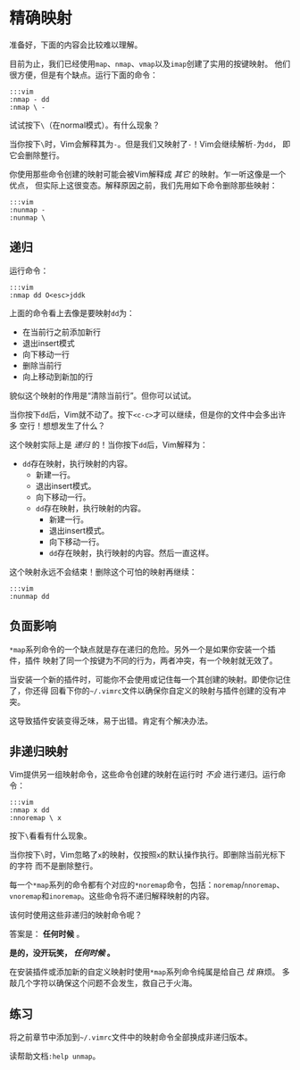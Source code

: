 精确映射
========

准备好，下面的内容会比较难以理解。

目前为止，我们已经使用`map`、`nmap`、`vmap`以及`imap`创建了实用的按键映射。
他们很方便，但是有个缺点。运行下面的命令：

    :::vim
    :nmap - dd
    :nmap \ -

试试按下`\`（在normal模式）。有什么现象？

当你按下`\`时，Vim会解释其为`-`。但是我们又映射了`-`！Vim会继续解析`-`为`dd`，
即它会删除整行。

你使用那些命令创建的映射可能会被Vim解释成 *其它* 的映射。乍一听这像是一个优点，
但实际上这很变态。解释原因之前，我们先用如下命令删除那些映射：

    :::vim
    :nunmap -
    :nunmap \

递归
----

运行命令：

    :::vim
    :nmap dd O<esc>jddk

上面的命令看上去像是要映射`dd`为：

* 在当前行之前添加新行
* 退出insert模式
* 向下移动一行
* 删除当前行
* 向上移动到新加的行

貌似这个映射的作用是“清除当前行”。但你可以试试。

当你按下`dd`后，Vim就不动了。按下`<c-c>`才可以继续，但是你的文件中会多出许多
空行！想想发生了什么？

这个映射实际上是 *递归* 的！当你按下`dd`后，Vim解释为：

* `dd`存在映射，执行映射的内容。
    * 新建一行。
    * 退出insert模式。
    * 向下移动一行。
    * `dd`存在映射，执行映射的内容。
        * 新建一行。
        * 退出insert模式。
        * 向下移动一行。
        * `dd`存在映射，执行映射的内容。然后一直这样。

这个映射永远不会结束！删除这个可怕的映射再继续：

    :::vim
    :nunmap dd

负面影响
--------

`*map`系列命令的一个缺点就是存在递归的危险。另外一个是如果你安装一个插件，插件
映射了同一个按键为不同的行为，两者冲突，有一个映射就无效了。

当安装一个新的插件时，可能你不会使用或记住每一个其创建的映射。即使你记住了，你还得
回看下你的`~/.vimrc`文件以确保你自定义的映射与插件创建的没有冲突。

这导致插件安装变得乏味，易于出错。肯定有个解决办法。

非递归映射
----------

Vim提供另一组映射命令，这些命令创建的映射在运行时 *不会* 进行递归。运行命令：

    :::vim
    :nmap x dd
    :nnoremap \ x

按下`\`看看有什么现象。

当你按下`\`时，Vim忽略了`x`的映射，仅按照`x`的默认操作执行。即删除当前光标下的字符
而不是删除整行。

每一个`*map`系列的命令都有个对应的`*noremap`命令，包括：`noremap`/`nnoremap`、
`vnoremap`和`inoremap`。这些命令将不递归解释映射的内容。

该何时使用这些非递归的映射命令呢？

答案是： **任何时候** 。

**是的，没开玩笑， *任何时候* 。**

在安装插件或添加新的自定义映射时使用`*map`系列命令纯属是给自己 *找* 麻烦。
多敲几个字符以确保这个问题不会发生，救自己于火海。

练习
----

将之前章节中添加到`~/.vimrc`文件中的映射命令全部换成非递归版本。

读帮助文档`:help unmap`。
